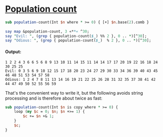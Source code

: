 [1]: http://rosettacode.org/wiki/Population_count

# [Population count][1]

```perl
sub population-count(Int $n where * >= 0) { [+] $n.base(2).comb }
 
say map &population-count, 3 «**« ^30;
say "Evil: ", (grep { population-count($_) %% 2 }, 0 .. *)[^30];
say "Odious: ", (grep { population-count($_)  % 2 }, 0 .. *)[^30];
```

#### Output:
```
1 2 2 4 3 6 6 5 6 8 9 13 10 11 14 15 11 14 14 17 17 20 19 22 16 18 24 30 25 25
Evil: 0 3 5 6 9 10 12 15 17 18 20 23 24 27 29 30 33 34 36 39 40 43 45 46 48 51 53 54 57 58
Odious: 1 2 4 7 8 11 13 14 16 19 21 22 25 26 28 31 32 35 37 38 41 42 44 47 49 50 52 55 56 59
```


That's the convenient way to write it, but the following avoids string processing and is therefore about twice as fast:

```perl
sub population-count(Int $n is copy where * >= 0) { 
    loop (my $c = 0; $n; $n +>= 1) { 
        $c += $n +& 1; 
    } 
    $c;
}
```